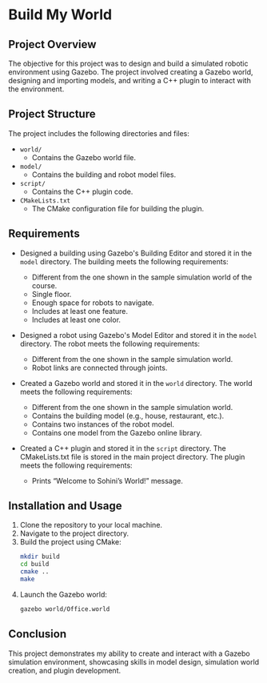 # Build My World

## Project Overview

The objective for this project was to design and build a simulated robotic environment using Gazebo. The project involved creating a Gazebo world, designing and importing models, and writing a C++ plugin to interact with the environment. 

## Project Structure

The project includes the following directories and files:

- `world/`
  - Contains the Gazebo world file.
- `model/`
  - Contains the building and robot model files.
- `script/`
  - Contains the C++ plugin code.
- `CMakeLists.txt`
  - The CMake configuration file for building the plugin.

## Requirements

- Designed a building using Gazebo's Building Editor and stored it in the `model` directory. The building meets the following requirements:
  - Different from the one shown in the sample simulation world of the course.
  - Single floor.
  - Enough space for robots to navigate.
  - Includes at least one feature.
  - Includes at least one color.

- Designed a robot using Gazebo's Model Editor and stored it in the `model` directory. The robot meets the following requirements:
  - Different from the one shown in the sample simulation world.
  - Robot links are connected through joints.

- Created a Gazebo world and stored it in the `world` directory. The world meets the following requirements:
  - Different from the one shown in the sample simulation world.
  - Contains the building model (e.g., house, restaurant, etc.).
  - Contains two instances of the robot model.
  - Contains one model from the Gazebo online library.

- Created a C++ plugin and stored it in the `script` directory. The CMakeLists.txt file is stored in the main project directory. The plugin meets the following requirements:
  - Prints “Welcome to Sohini’s World!” message.

## Installation and Usage

1. Clone the repository to your local machine.
2. Navigate to the project directory.
3. Build the project using CMake:
    ```sh
    mkdir build
    cd build
    cmake ..
    make
    ```
4. Launch the Gazebo world:
    ```sh
    gazebo world/Office.world
    ```

  ## Conclusion

This project demonstrates my ability to create and interact with a Gazebo simulation environment, showcasing skills in model design, simulation world creation, and plugin development. 